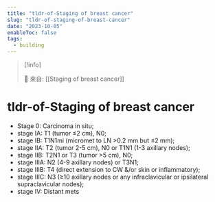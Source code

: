 ```yaml
---
title: "tldr-of-Staging of breast cancer"
slug: "tldr-of-staging-of-breast-cancer"
date: "2023-10-05"
enableToc: false
tags:
  - building
---
```


> [!info]
>
> 🌱 來自: [[Staging of breast cancer]]

# tldr-of-Staging of breast cancer

- Stage 0: Carcinoma in situ;
- stage IA: T1 (tumor ≤2 cm), N0;
- stage IB: T1N1mi (micromet to LN >0.2 mm but ≤2 mm);
- stage IIA: T2 (tumor 2-5 cm), N0 or T1N1 (1-3 axillary nodes);
- stage IIB: T2N1 or T3 (tumor >5 cm), N0;
- stage IIIA: N2 (4-9 axillary nodes) or T3N1;
- stage IIIB: T4 (direct extension to CW &/or skin or inflammatory);
- stage IIIC: N3 (≥10 axillary nodes or any infraclavicular or ipsilateral supraclavicular nodes);
- stage IV: Distant mets
 


